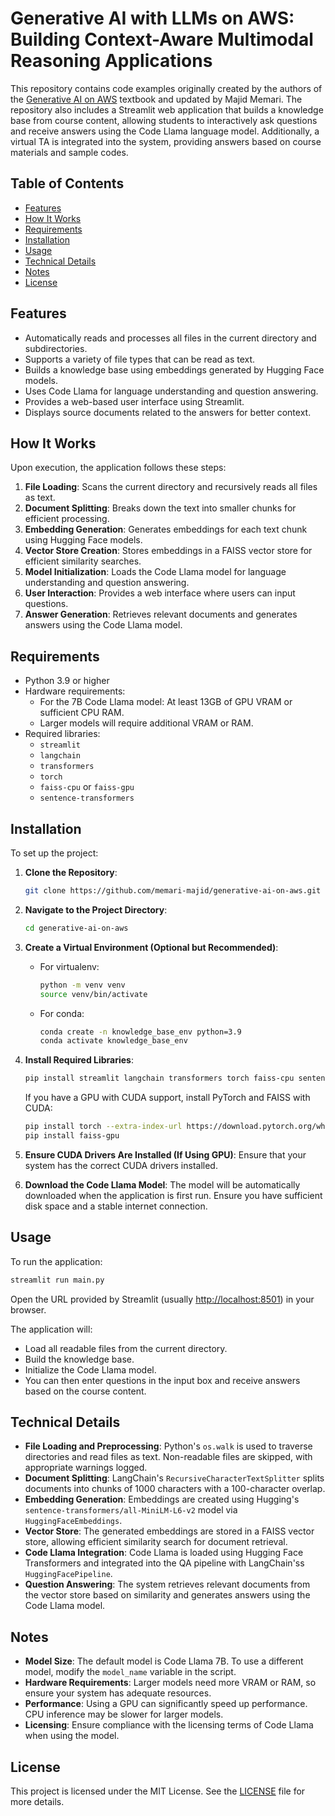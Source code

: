 # Generative AI with LLMs on AWS: Building Context-Aware Multimodal Reasoning Applications

This repository contains code examples originally created by the authors of the [Generative AI on AWS](https://www.amazon.com/Generative-AI-AWS-Multimodal-Applications/dp/1098159225/) textbook and updated by Majid Memari. The repository also includes a Streamlit web application that builds a knowledge base from course content, allowing students to interactively ask questions and receive answers using the Code Llama language model. Additionally, a virtual TA is integrated into the system, providing answers based on course materials and sample codes.

## Table of Contents
- [Features](#features)
- [How It Works](#how-it-works)
- [Requirements](#requirements)
- [Installation](#installation)
- [Usage](#usage)
- [Technical Details](#technical-details)
- [Notes](#notes)
- [License](#license)

## Features
- Automatically reads and processes all files in the current directory and subdirectories.
- Supports a variety of file types that can be read as text.
- Builds a knowledge base using embeddings generated by Hugging Face models.
- Uses Code Llama for language understanding and question answering.
- Provides a web-based user interface using Streamlit.
- Displays source documents related to the answers for better context.

## How It Works
Upon execution, the application follows these steps:

1. **File Loading**: Scans the current directory and recursively reads all files as text.
2. **Document Splitting**: Breaks down the text into smaller chunks for efficient processing.
3. **Embedding Generation**: Generates embeddings for each text chunk using Hugging Face models.
4. **Vector Store Creation**: Stores embeddings in a FAISS vector store for efficient similarity searches.
5. **Model Initialization**: Loads the Code Llama model for language understanding and question answering.
6. **User Interaction**: Provides a web interface where users can input questions.
7. **Answer Generation**: Retrieves relevant documents and generates answers using the Code Llama model.

## Requirements
- Python 3.9 or higher
- Hardware requirements:
  - For the 7B Code Llama model: At least 13GB of GPU VRAM or sufficient CPU RAM.
  - Larger models will require additional VRAM or RAM.
- Required libraries:
  - `streamlit`
  - `langchain`
  - `transformers`
  - `torch`
  - `faiss-cpu` or `faiss-gpu`
  - `sentence-transformers`

## Installation
To set up the project:

1. **Clone the Repository**:
   ```bash
   git clone https://github.com/memari-majid/generative-ai-on-aws.git
   ```

2. **Navigate to the Project Directory**:
   ```bash
   cd generative-ai-on-aws
   ```

3. **Create a Virtual Environment (Optional but Recommended)**:
   - For virtualenv:
     ```bash
     python -m venv venv
     source venv/bin/activate
     ```
   - For conda:
     ```bash
     conda create -n knowledge_base_env python=3.9
     conda activate knowledge_base_env
     ```

4. **Install Required Libraries**:
   ```bash
   pip install streamlit langchain transformers torch faiss-cpu sentence-transformers
   ```

   If you have a GPU with CUDA support, install PyTorch and FAISS with CUDA:

   ```bash
   pip install torch --extra-index-url https://download.pytorch.org/whl/cu117
   pip install faiss-gpu
   ```

5. **Ensure CUDA Drivers Are Installed (If Using GPU)**:
   Ensure that your system has the correct CUDA drivers installed.

6. **Download the Code Llama Model**:
   The model will be automatically downloaded when the application is first run. Ensure you have sufficient disk space and a stable internet connection.

## Usage
To run the application:

```bash
streamlit run main.py
```

Open the URL provided by Streamlit (usually [http://localhost:8501](http://localhost:8501)) in your browser.

The application will:

- Load all readable files from the current directory.
- Build the knowledge base.
- Initialize the Code Llama model.
- You can then enter questions in the input box and receive answers based on the course content.

## Technical Details

- **File Loading and Preprocessing**: Python's `os.walk` is used to traverse directories and read files as text. Non-readable files are skipped, with appropriate warnings logged.
- **Document Splitting**: LangChain's `RecursiveCharacterTextSplitter` splits documents into chunks of 1000 characters with a 100-character overlap.
- **Embedding Generation**: Embeddings are created using Hugging's `sentence-transformers/all-MiniLM-L6-v2` model via `HuggingFaceEmbeddings`.
- **Vector Store**: The generated embeddings are stored in a FAISS vector store, allowing efficient similarity search for document retrieval.
- **Code Llama Integration**: Code Llama is loaded using Hugging Face Transformers and integrated into the QA pipeline with LangChain'ss `HuggingFacePipeline`.
- **Question Answering**: The system retrieves relevant documents from the vector store based on similarity and generates answers using the Code Llama model.

## Notes
- **Model Size**: The default model is Code Llama 7B. To use a different model, modify the `model_name` variable in the script.
- **Hardware Requirements**: Larger models need more VRAM or RAM, so ensure your system has adequate resources.
- **Performance**: Using a GPU can significantly speed up performance. CPU inference may be slower for larger models.
- **Licensing**: Ensure compliance with the licensing terms of Code Llama when using the model.

## License
This project is licensed under the MIT License. See the [LICENSE](./LICENSE) file for more details.
